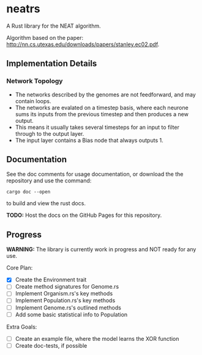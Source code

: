 
# neatrs

A Rust library for the NEAT algorithm.

Algorithm based on the paper:
<http://nn.cs.utexas.edu/downloads/papers/stanley.ec02.pdf>.

## Implementation Details

### Network Topology

 - The networks described by the genomes are not feedforward, and may contain
 loops.
 - The networks are evalated on a timestep basis, where each neurone sums its
 inputs from the previous timestep and then produces a new output.
 - This means it usually takes several timesteps for an input to filter through
 to the output layer.
 - The input layer contains a Bias node that always outputs 1.

## Documentation

See the doc comments for usage documentation, or download the the repository and
use the command:

`cargo doc --open`

to build and view the rust docs.

**TODO:** Host the docs on the GitHub Pages for this repository.

## Progress

**WARNING:** The library is currently work in progress and NOT ready for any
use.

Core Plan:
 - [x] Create the Environment trait
 - [ ] Create method signatures for Genome.rs
 - [ ] Implement Organism.rs's key methods
 - [ ] Implement Population.rs's key methods
 - [ ] Implement Genome.rs's outlined methods
 - [ ] Add some basic statistical info to Population

Extra Goals:
 - [ ] Create an example file, where the model learns the XOR function
 - [ ] Create doc-tests, if possible
